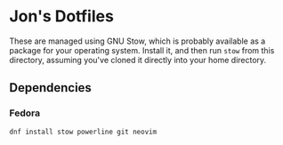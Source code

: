 # Jon's Dotfiles

These are managed using GNU Stow, which is probably available
as a package for your operating system. Install it, and then
run `stow` from this directory, assuming you've cloned it directly
into your home directory.

## Dependencies

### Fedora

`dnf install stow powerline git neovim`

